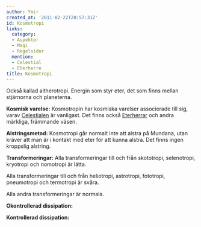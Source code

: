 ```yaml
---
author: Ymir
created_at: '2011-02-22T20:57:31Z'
id: Kosmotropi
links:
  category:
  - Aspekter
  - Magi
  - Regelsidor
  mention:
  - Celestial
  - Eterherre
title: Kosmotropi
---
```


Också kallad aitherotropi. Energin som styr eter, det som finns mellan stjärnorna och planeterna.

**Kosmisk varelse:** Kosmotropin har kosmiska varelser associerade till sig, varav [Celestialen] är
vanligast. Det finns också [Eterherrar] och andra märkliga, främmande väsen.

**Alstringsmetod:** Kosmotropi går normalt inte att alstra på Mundana, utan kräver att man är i
kontakt med eter för att kunna alstra. Det finns ingen kroppslig alstring.

**Transformeringar:** Alla transformeringar till och från skototropi, selenotropi, kryotropi och
nomotropi är lätta.

Alla transformeringar till och från heliotropi, astrotropi, fototropi, pneumotropi och termotropi är
svåra.

Alla andra transformeringar är normala.

**Okontrollerad dissipation:**

**Kontrollerad dissipation:**

  [Celestialen]: Celestial
  [Eterherrar]: Eterherre